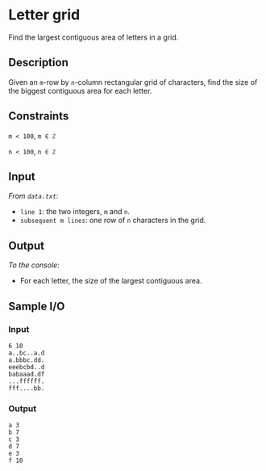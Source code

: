 # Letter grid
Find the largest contiguous area of letters in a grid.

## Description
Given an `m`-row by `n`-column rectangular grid of characters, find the size of the biggest contiguous area for each letter.

## Constraints
`m < 100`,  `m ∈ ℤ`

`n < 100`,  `n ∈ ℤ`

## Input
*From `data.txt`:*
* `line 1`: the two integers, `m` and `n`.
* `subsequent m lines`: one row of `n` characters in the grid.

## Output
*To the console:*
* For each letter, the size of the largest contiguous area.

## Sample I/O
### Input
```
6 10
a..bc..a.d
a.bbbc.dd.
eeebcbd..d
babaaad.df
...ffffff.
fff....bb.
```

### Output
```
a 3
b 7
c 3
d 7
e 3
f 10
```
